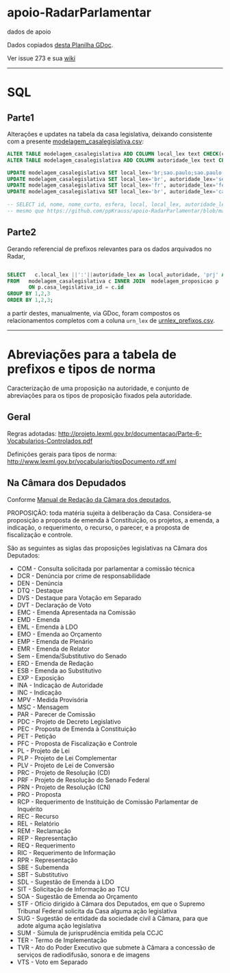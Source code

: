 # apoio-RadarParlamentar
dados de apoio


Dados copiados [desta Planilha GDoc](https://docs.google.com/spreadsheets/d/1N7dz8-d545y6ybuECacq3yWf0N97u-2jyntRn_QiWoE/).

Ver issue 273 e sua [wiki](https://github.com/radar-parlamentar/radar/wiki/Convers%C3%A3o-de-contexto-em-URN-LEX) 

-----

# SQL

## Parte1

Alterações e updates na tabela da casa legislativa, deixando consistente com a presente [modelagem_casalegislativa.csv](modelagem_casalegislativa.csv):
```sql
ALTER TABLE modelagem_casalegislativa ADD COLUMN local_lex text CHECK(char_length(local_lex)<200);
ALTER TABLE modelagem_casalegislativa ADD COLUMN autoridade_lex text CHECK(char_length(autoridade_lex)<200);

UPDATE modelagem_casalegislativa SET local_lex='br;sao.paulo;sao.paulo', autoridade_lex='camara.municipal' WHERE id=4;
UPDATE modelagem_casalegislativa SET local_lex='br', autoridade_lex='senado.federal' WHERE id=5;
UPDATE modelagem_casalegislativa SET local_lex='fr', autoridade_lex='federal' WHERE id=7;
UPDATE modelagem_casalegislativa SET local_lex='br', autoridade_lex='camara.deputados' WHERE id=23;
	
-- SELECT id, nome, nome_curto, esfera, local, local_lex, autoridade_lex FROM public.modelagem_casalegislativa;
-- mesmo que https://github.com/ppKrauss/apoio-RadarParlamentar/blob/master/modelagem_casalegislativa.csv

```
## Parte2
Gerando referencial de prefixos relevantes para os dados arquivados no Radar, 
```sql

SELECT   c.local_lex ||':'||autoridade_lex as local_autoridade, 'prj' AS escopo, sigla, count(*) as n, array_agg(DISTINCT ano) as anos
FROM   modelagem_casalegislativa c INNER JOIN  modelagem_proposicao p
       ON p.casa_legislativa_id = c.id
GROUP BY 1,2,3      
ORDER BY 1,2,3;
```
a partir destes, manualmente, via GDoc, foram compostos os relacionamentos completos com a coluna `urn_lex` de [urnlex_prefixos.csv](urnlex_prefixos.csv).


-----

# Abreviações para a tabela de prefixos e tipos de norma
Caracterização de uma proposição na autoridade, e conjunto de abreviações para os tipos de proposição fixados pela autoridade.
## Geral

Regras adotadas: http://projeto.lexml.gov.br/documentacao/Parte-6-Vocabularios-Controlados.pdf

Definições gerais para tipos de norma: http://www.lexml.gov.br/vocabulario/tipoDocumento.rdf.xml

## Na Câmara dos Depudados
Conforme [Manual de Redação da  Câmara dos deputados](http://bd.camara.gov.br/bd/bitstream/handle/bdcamara/5684/manual_redacao.pdf),

PROPOSIÇÃO: toda matéria sujeita à deliberação da Casa. Considera-se proposição a proposta de emenda à Constituição, os projetos, a emenda, a indicação, o requerimento, o recurso, o parecer, e a proposta de fiscalização e controle.

São as seguintes as siglas das proposições legislativas na Câmara dos Deputados:

* COM - Consulta solicitada por parlamentar a comissão técnica
* DCR - Denúncia por crime de responsabilidade
* DEN - Denúncia
* DTQ - Destaque
* DVS - Destaque para Votação em Separado
* DVT - Declaração de Voto
* EMC - Emenda Apresentada na Comissão
* EMD - Emenda
* EML - Emenda à LDO
* EMO - Emenda ao Orçamento
* EMP - Emenda de Plenário
* EMR - Emenda de Relator
* Sem - Emenda/Substitutivo do Senado
* ERD - Emenda de Redação
* ESB - Emenda ao Substitutivo
* EXP - Exposição
* INA - Indicação de Autoridade
* INC - Indicação
* MPV - Medida Provisória
* MSC - Mensagem
* PAR - Parecer de Comissão
* PDC - Projeto de Decreto Legislativo
* PEC - Proposta de Emenda à Constituição
* PET - Petição
* PFC - Proposta de Fiscalização e Controle
* PL - Projeto de Lei
* PLP - Projeto de Lei Complementar
* PLV - Projeto de Lei de Conversão
* PRC - Projeto de Resolução (CD)
* PRF - Projeto de Resolução do Senado Federal
* PRN - Projeto de Resolução (CN)
* PRO - Proposta
* RCP - Requerimento de Instituição de Comissão Parlamentar de Inquérito
* REC - Recurso
* REL - Relatório
* REM - Reclamação
* REP - Representação
* REQ - Requerimento
* RIC - Requerimento de Informação
* RPR - Representação
* SBE - Subemenda
* SBT - Substitutivo
* SDL - Sugestão de Emenda à LDO
* SIT - Solicitação de Informação ao TCU
* SOA - Sugestão de Emenda ao Orçamento
* STF - Ofício dirigido à Câmara dos Deputados, em que o Supremo Tribunal Federal solicita da Casa alguma ação legislativa
* SUG - Sugestão de entidade da sociedade civil à Câmara, para que adote alguma ação legislativa
* SUM - Súmula de jurisprudência emitida pela CCJC
* TER - Termo de Implementação
* TVR - Ato do Poder Executivo que submete à Câmara a concessão de serviços de radiodifusão, sonora e de imagens
* VTS - Voto em Separado


